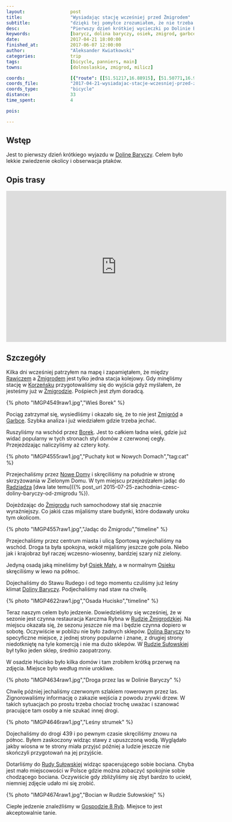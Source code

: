 ```yaml
---
layout:                 post
title:                  "Wysiadając stację wcześniej przed Żmigrodem"
subtitle:               "dzięki tej pomyłce zrozumiałem, że nie trzeba wysiadać w Żmigrodzie gdy chce się odwiedzić Dolinę Baryczy"
desc:                   "Pierwszy dzień krótkiej wycieczki po Dolinie Baryczy. Dojechaliśmy z południowej strony przez Osiek do Rudy Sułowskiej."
keywords:               [barycz, dolina baryczy, osiek, zmigrod, garbce, stawy, staw]
date:                   2017-04-21 18:00:00
finished_at:            2017-06-07 12:00:00
author:                 "Aleksander Kwiatkowski"
categories:             trip
tags:                   [bicycle, panniers, main]
towns:                  [dolnoslaskie, zmigrod, milicz]

coords:                 [{"route": [[51.51217,16.88915], [51.50771,16.92253], [51.50114,16.92859], [51.48091,16.91369], [51.47089,16.90756], [51.46840,16.93009], [51.46453,16.95090], [51.46220,16.98141], [51.46065,17.00330], [51.46848,17.01171], [51.47394,17.01266], [51.48452,17.02669], [51.48957,17.02377], [51.49994,17.02669], [51.49331,17.05132], [51.49764,17.09089], [51.49336,17.10123], [51.49369,17.11102], [51.49895,17.10630], [51.50416,17.10540], [51.50790,17.11183], [51.51209,17.11033], [51.51343,17.10621]], "type": "bicycle"}]
coords_file:            "2017-04-21-wysiadajac-stacje-wczesniej-przed-zmigrodem.json"
coords_type:            "bicycle"
distance:               33
time_spent:             4

pois:

---
```


[wiki-dolina-baryczy]: https://pl.wikipedia.org/wiki/Park_Krajobrazowy_Dolina_Baryczy
[wiki-rawicz]: https://pl.wikipedia.org/wiki/Rawicz
[wiki-zmigrod]: https://pl.wikipedia.org/wiki/%C5%BBmigr%C3%B3d
[wiki-korzensko]: https://pl.wikipedia.org/wiki/Korze%C5%84sko
[wiki-garbce]: https://pl.wikipedia.org/wiki/Garbce
[wiki-borek]: https://pl.wikipedia.org/wiki/Borek_(wie%C5%9B_w_powiecie_trzebnickim)
[wiki-nowe-domy]: https://pl.wikipedia.org/wiki/Nowe_Domy_(powiat_trzebnicki)
[wiki-radziadz]: https://pl.wikipedia.org/wiki/Radzi%C4%85dz
[wiki-osiek-maly]: https://pl.wikipedia.org/wiki/Osiek_Ma%C5%82y_(wojew%C3%B3dztwo_dolno%C5%9Bl%C4%85skie)
[wiki-osiek]: https://pl.wikipedia.org/wiki/Osiek_(powiat_trzebnicki)
[wiki-ruda-zmigrodzka]: https://pl.wikipedia.org/wiki/Ruda_%C5%BBmigrodzka
[wiki-ruda-sulowska]: https://pl.wikipedia.org/wiki/Ruda_Su%C5%82owska

[8-ryb]: http://www.gospoda8ryb.pl/index.php?idS=21&ln=pl


Wstęp
-----

Jest to pierwszy dzień krótkiego wyjazdu w [Dolinę Baryczy][wiki-dolina-baryczy].
Celem było lekkie zwiedzenie okolicy i obserwacja ptaków.

Opis trasy
----------

<iframe height='405' width='590' frameborder='0' allowtransparency='true' scrolling='no' src='https://www.strava.com/activities/951614570/embed/975f630fc7c9c0831030d160ecfba90f129b4286'></iframe>

Szczegóły
---------

Kilka dni wcześniej patrzyłem na mapę i zapamiętałem, że między [Rawiczem][wiki-rawicz]
a [Żmigrodem][wiki-zmigrod] jest tylko jedna stacja kolejowy. Gdy minęliśmy
stację w [Korzeńsku][wiki-korzensko] przygotowaliśmy się do wyjścia gdyż
myślałem, że jesteśmy już w [Żmigrodzie][wiki-zmigrod]. Pośpiech jest złym doradcą.

{% photo "IMGP4549raw1.jpg","Wieś Borek" %}

Pociąg zatrzymał się, wysiedliśmy i okazało się, że to nie jest [Zmigród][wiki-zmigrod]
a [Garbce][wiki-garbce]. Szybka analiza i już wiedziałem gdzie trzeba jechać.

Ruszyliśmy na wschód przez [Borek][wiki-borek]. Jest to całkiem ładna wieś,
gdzie już widać popularny w tych stronach styl domów z czerwonej cegły.
Przejeżdzając naliczyliśmy aż cztery koty.

{% photo "IMGP4555raw1.jpg","Puchaty kot w Nowych Domach","tag:cat" %}

Przejechaliśmy przez [Nowe Domy][wiki-nowe-domy] i skręciliśmy na południe
w stronę skrzyżowania w Zielonym Domu.
W tym miejscu przejeżdzałem jadąc do [Radziądza][wiki-radziadz]
[dwa late temu]({% post_url 2015-07-25-zachodnia-czesc-doliny-baryczy-od-zmigrodu %}).

Dojeżdzając do [Żmigrodu][wiki-zmigrod] ruch samochodowy stał się znacznie wyraźniejszy.
Co jakiś czas mijaliśmy stare budynki, które dodawały uroku tym okolicom.

{% photo "IMGP4557raw1.jpg","Jadąc do Żmigrodu","timeline" %}

Przejechaliśmy przez centrum miasta i ulicą Sportową wyjechaliśmy na wschód.
Droga ta była spokojna, wokół mijaliśmy jeszcze gołe pola. Niebo jak i
krajobraz był raczej wczesno-wiosenny, bardziej szary niż zielony.

Jedyną osadą jaką mineliśmy był [Osiek Mały][wiki-osiek-maly], a
w normalnym [Osieku][wiki-osiek] skręciliśmy w lewo na północ.

Dojechaliśmy do Stawu Rudego i od tego momentu czuliśmy już leśny klimat
[Doliny Baryczy][wiki-dolina-baryczy]. Podjechaliśmy nad staw na chwilę.

{% photo "IMGP4622raw1.jpg","Osada Hucisko","timeline" %}

Teraz naszym celem było jedzenie. Dowiedzieliśmy się wcześniej, że w sezonie jest
czynna restauracja Karczma Rybna w [Rudzie Żmigrodzkiej][wiki-ruda-zmigrodzka].
Na miejscu okazała się, że sezonu jeszcze nie ma i będzie czynna dopiero w
sobotę. Oczywiście w pobliżu nie było żadnych sklepów.
[Dolina Baryczy][wiki-dolina-baryczy] to specyficzne miejsce, z jednej strony
popularne i znane, z drugiej strony niedotkniętę na tyle komercją i nie ma
dużo sklepów. W [Rudzie Sułowskiej][wiki-ruda-sulowska] był tylko jeden sklep,
średnio zaopatrzony.

W osadzie Hucisko było kilka domów i tam zrobiłem krótką przerwę
na zdjęcia. Miejsce było według mnie urokliwe.

{% photo "IMGP4634raw1.jpg","Droga przez las w Dolinie Baryczy" %}

Chwilę później jechaliśmy czerwonym szlakiem rowerowym przez las. Zignorowaliśmy
informację o zakazie wejścia z powodu zrywki drzew. W takich sytuacjach po
prostu trzeba chociaż trochę uważac i szanować pracujące tam osoby a nie szukać
innej drogi.

{% photo "IMGP4646raw1.jpg","Leśny strumek" %}

Dojechaliśmy do drogi 439 i po pewnym czasie skręciliśmy znowu
na północ. Byłem zaskoczony widząc stawy z upuszczoną wodą. Wyglądało jakby
wiosna w te strony miała przyjsć później a ludzie jeszcze nie skończyli
przygotowań na jej przyjście.

Dotarliśmy do [Rudy Sułowskiej][wiki-ruda-sulowska] widząc spacerującego
sobie bociana. Chyba jest mało miejscowości w Polsce gdzie można zobaczyć
spokojnie sobie chodzącego bociana. Oczywiście gdy zbliżyliśmy się zbyt bardzo
to uciekł, niemniej zdjęcie udało mi się zrobić.

{% photo "IMGP4674raw1.jpg","Bocian w Rudzie Sułowskiej" %}

Ciepłe jedzenie znaleźliśmy w [Gospodzie 8 Ryb][8-ryb]. Miejsce to jest
akceptowalnie tanie.
